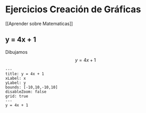 # Ejercicios Creación de Gráficas

[[Aprender sobre Matematicas]]

## y = 4x + 1

Dibujamos $$y = 4x + 1$$

```functionplot
---
title: y = 4x + 1
xLabel: x
yLabel: y
bounds: [-10,10,-10,10]
disableZoom: false
grid: true
---
y = 4x + 1
```
